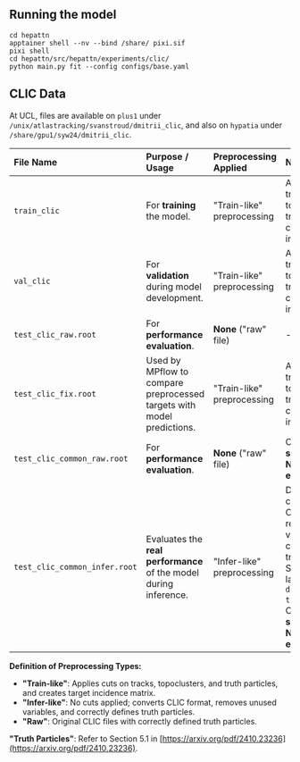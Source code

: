 ## Running the model

```
cd hepattn
apptainer shell --nv --bind /share/ pixi.sif 
pixi shell
cd hepattn/src/hepattn/experiments/clic/
python main.py fit --config configs/base.yaml
```

## CLIC Data

At UCL, files are available on `plus1` under `/unix/atlastracking/svanstroud/dmitrii_clic`, and also on `hypatia` under `/share/gpu1/syw24/dmitrii_clic`.

| File Name | Purpose / Usage | Preprocessing Applied | Notes / Details |
| :------------------------------ | :------------------------------------ | :---------------------------------------------------------------------------------------------------------------------------------------------------- | :------------------------------------------------------------------------------------------------------------------------------------------------------------- |
| `train_clic` | For **training** the model. | "Train-like" preprocessing | Applies cuts on tracks, topoclusters, and truth particles; creates target incidence matrix. |
| `val_clic` | For **validation** during model development. | "Train-like" preprocessing | Applies cuts on tracks, topoclusters, and truth particles; creates target incidence matrix. |
| `test_clic_raw.root` | For **performance evaluation**. | **None** ("raw" file) | - |
| `test_clic_fix.root` | Used by MPflow to compare preprocessed targets with model predictions. | "Train-like" preprocessing | Applies cuts on tracks, topoclusters, and truth particles; creates target incidence matrix. |
| `test_clic_common_raw.root` | For **performance evaluation**. | **None** ("raw" file) | Contains the **same events as Nilotpal's evaluation**. |
| `test_clic_common_infer.root` | Evaluates the **real performance** of the model during inference. | "Infer-like" preprocessing | Does not apply cuts; converts CLIC format, removes unused variables, correctly defines truth particles. Should be launched with `data.is_inference true` flag. Contains the **same events as Nilotpal's evaluation**. |

**Definition of Preprocessing Types:**

* **"Train-like"**: Applies cuts on tracks, topoclusters, and truth particles, and creates target incidence matrix.
* **"Infer-like"**: No cuts applied; converts CLIC format, removes unused variables, and correctly defines truth particles.
* **"Raw"**: Original CLIC files with correctly defined truth particles.

**"Truth Particles"**: Refer to Section 5.1 in [https://arxiv.org/pdf/2410.23236](https://arxiv.org/pdf/2410.23236).